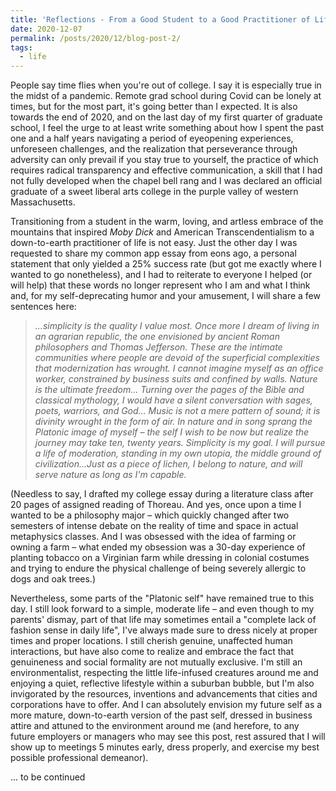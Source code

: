 ```yaml
---
title: 'Reflections - From a Good Student to a Good Practitioner of Life'
date: 2020-12-07
permalink: /posts/2020/12/blog-post-2/
tags:
  - life
---
```


People say time flies when you're out of college. I say it is especially true in the midst of a pandemic. Remote grad school during Covid can be lonely at times, but for the most part, it's going better than I expected. It is also towards the end of 2020, and on the last day of my first quarter of graduate school, I feel the urge to at least write something about how I spent the past one and a half years navigating a period of eyeopening experiences, unforeseen challenges, and the realization that perseverance through adversity can only prevail if you stay true to yourself, the practice of which requires radical transparency and effective communication, a skill that I had not fully developed when the chapel bell rang and I was declared an official graduate of a sweet liberal arts college in the purple valley of western Massachusetts.

Transitioning from a student in the warm, loving, and artless embrace of the mountains that inspired <i>Moby Dick</i> and American Transcendentialism to a down-to-earth practitioner of life is not easy. Just the other day I was requested to share my common app essay from eons ago, a personal statement that only yielded a 25% success rate (but got me exactly where I wanted to go nonetheless), and I had to reiterate to everyone I helped (or will help) that these words no longer represent who I am and what I think and, for my self-deprecating humor and your amusement, I will share a few sentences here:

>    <i>...simplicity is the quality I value most. Once more I dream of living in an agrarian republic, the one envisioned by ancient Roman philosophers and Thomas Jefferson. These are the intimate communities where people are devoid of the superficial complexities that modernization has wrought. I cannot imagine myself as an office worker, constrained by business suits and confined by walls. Nature is the ultimate freedom... Turning over the pages of the Bible and classical mythology, I would have a silent conversation with sages, poets, warriors, and God... Music is not a mere pattern of sound; it is divinity wrought in the form of air. In nature and in song sprang the Platonic image of myself &ndash; the self I wish to be now but realize the journey may take ten, twenty years. Simplicity is my goal. I will pursue a life of moderation, standing in my own utopia, the middle ground of civilization...Just as a piece of lichen, I belong to nature, and will serve nature as long as I'm capable.</i>

(Needless to say, I drafted my college essay during a literature class after 20 pages of assigned reading of Thoreau. And yes, once upon a time I wanted to be a philosophy major &ndash; which quickly changed after two semesters of intense debate on the reality of time and space in actual metaphysics classes. And I was obsessed with the idea of farming or owning a farm &ndash; what ended my obsession was a 30-day experience of planting tobacco on a Virginian farm while dressing in colonial costumes and trying to endure the physical challenge of being severely allergic to dogs and oak trees.)

Nevertheless, some parts of the "Platonic self" have remained true to this day. I still look forward to a simple, moderate life &ndash; and even though to my parents' dismay, part of that life may sometimes entail a "complete lack of fashion sense in daily life", I've always made sure to dress nicely at proper times and proper locations. I still cherish genuine, unaffected human interactions, but have also come to realize and embrace the fact that genuineness and social formality are not mutually exclusive. I'm still an environmentalist, respecting the little life-infused creatures around me and enjoying a quiet, reflective lifestyle within a suburban bubble, but I'm also invigorated by the resources, inventions and advancements that cities and corporations have to offer. And I can absolutely envision my future self as a more mature, down-to-earth version of the past self, dressed in business attire and attuned to the environment around me (and herefore, to any future employers or managers who may see this post, rest assured that I will show up to meetings 5 minutes early, dress properly, and exercise my best possible professional demeanor). 

... to be continued
